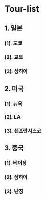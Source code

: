 # Tour-list

## 1. 일본

### (1). 도쿄

### (2). 교토

### (3). 상하이


## 2. 미국

### (1). 뉴욕

### (2). LA

### (3). 샌프란시스코


## 3. 중국

### (1). 베이징

### (2). 상하이

### (3). 난징
